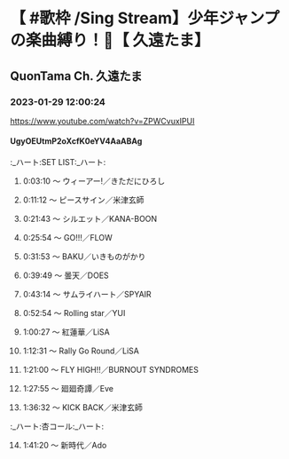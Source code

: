 # 【 #歌枠 /Sing Stream】少年ジャンプの楽曲縛り！👒【 久遠たま】

## QuonTama Ch. 久遠たま

### 2023-01-29 12:00:24

https://www.youtube.com/watch?v=ZPWCvuxIPUI

#### UgyOEUtmP2oXcfK0eYV4AaABAg

:_ハート:SET LIST:_ハート:



01. 0:03:10 ～ ウィーアー!／きただにひろし



02. 0:11:12 ～ ピースサイン／米津玄師



03. 0:21:43 ～ シルエット／KANA-BOON



04. 0:25:54 ～ GO!!!／FLOW



05. 0:31:53 ～ BAKU／いきものがかり



06. 0:39:49 ～ 曇天／DOES



07. 0:43:14 ～ サムライハート／SPYAIR



08. 0:52:54 ～ Rolling star／YUI



09. 1:00:27 ～ 紅蓮華／LiSA



10. 1:12:31 ～ Rally Go Round／LiSA



11. 1:21:00 ～ FLY HIGH!!／BURNOUT SYNDROMES



12. 1:27:55 ～ 廻廻奇譚／Eve



13. 1:36:32 ～ KICK BACK／米津玄師



:_ハート:杏コール:_ハート:



14. 1:41:20 ～ 新時代／Ado


